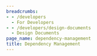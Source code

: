 ```yaml
---
breadcrumbs:
- - /developers
  - For Developers
- - /developers/design-documents
  - Design Documents
page_name: dependency-management
title: Dependency Management
---
```


